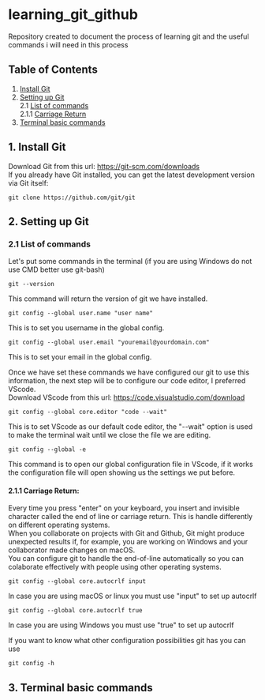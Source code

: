 # learning_git_github
Repository created to document the process of learning git and the useful commands i will need in this process
## Table of Contents
1. [Install Git ](#1-install-git)
2. [Setting up Git](#2-setting-up-git)  
2.1 [List of commands](#21-list-of-commands)    
2.1.1 [Carriage Return](#211-carriage-return)
3. [Terminal basic commands](#3-terminal-basic-commads)

## 1. Install Git
Download Git from this url: https://git-scm.com/downloads  
If you already have Git installed, you can get the latest development version via Git itself:
```
git clone https://github.com/git/git
```
## 2. Setting up Git
### 2.1 List of commands
Let's put some commands in the terminal (if you are using Windows do not use CMD better use git-bash)
```
git --version 
```
This command will return the version of git we have installed.
```
git config --global user.name "user name"
```
This is to set you username in the global config.
```
git config --global user.email "youremail@yourdomain.com"
```
This is to set your email in the global config.

Once we have set these commands we have configured our git to use this information, the next step will be to configure our code editor, I preferred VScode.  
Download VScode from this url: https://code.visualstudio.com/download  
```
git config --global core.editor "code --wait"
```
This is to set VScode as our default code editor, the "--wait" option is used to make the terminal wait until we close the file we are editing.
```
git config --global -e
```
This command is to open our global configuration file in VScode, if it works the configuration file will open showing us the settings we put before.  

#### 2.1.1 Carriage Return:  
Every time you press "enter" on your keyboard, you insert and invisible character called the end of line or carriage return. This is handle differently on different operating systems.  
When you collaborate on projects with Git and Github, Git might produce unexpected results if, for example, you are working on Windows and your collaborator made changes on macOS.  
You can configure git to handle the end-of-line automatically so you can colaborate effectively with people using other operating systems.  

```
git config --global core.autocrlf input
```
In case you are using macOS or linux you must use "input" to set up autocrlf
```
git config --global core.autocrlf true
```
In case you are using Windows you must use "true" to set up autocrlf  

If you want to know what other configuration possibilities git has you can use
```
git config -h
```

## 3. Terminal basic commands

